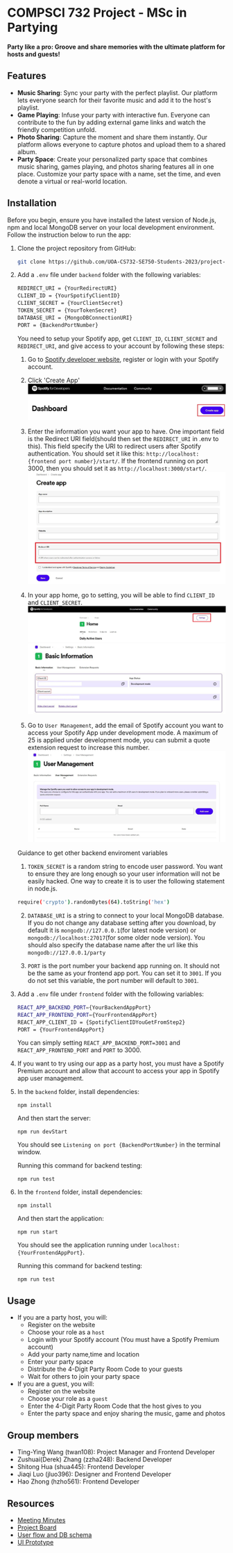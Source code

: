 # COMPSCI 732 Project - MSc in Partying
**Party like a pro: 
Groove and share memories with the ultimate platform for hosts and guests!**

## Features
- __Music Sharing__: Sync your party with the perfect playlist. Our platform lets everyone search for their favorite music and add it to the host's playlist.
- __Game Playing__: Infuse your party with interactive fun. Everyone can contribute to the fun by adding external game links and watch the friendly competition unfold.
- __Photo Sharing__: Capture the moment and share them instantly. Our platform allows everyone to capture photos and upload them to a shared album.
- __Party Space__: Create your personalized party space that combines music sharing, games playing, and photos sharing features all in one place. Customize your party space with a name, set the time, and even denote a virtual or real-world location.

## Installation

Before you begin, ensure you have installed the latest version of Node.js, npm and local MongoDB server on your local development environment. Follow the instruction below to run the app:

1. Clone the project repository from GitHub:
    ```bash
    git clone https://github.com/UOA-CS732-SE750-Students-2023/project-group-fluffy-fireflies
    ```

2. Add a `.env` file under `backend` folder with the following variables:
    ```bash
    REDIRECT_URI = {YourRedirectURI}
    CLIENT_ID = {YourSpotifyClientID}
    CLIENT_SECRET = {YourClientSecret}
    TOKEN_SECRET = {YourTokenSecret}
    DATABASE_URI = {MongoDBConnectionURI}
    PORT = {BackendPortNumber}
    ```

    You need to setup your Spotify app, get `CLIENT_ID`, `CLIENT_SECRET` and `REDIRECT_URI`, and give access to your account by following these steps:
    1. Go to [Spotify developer website](https://developer.spotify.com/dashboard), register or  login with your Spotify account.

    2. Click 'Create App'
    ![Spotify_app-1](doc_images/Spotify_app-1.JPG)

    3. Enter the information you want your app to have. One important field is the Redirect URI field(should then set the `REDIRECT_URI` in .env to this). This field specify the URI to redirect users after Spotify authentication. You should set it like this: `http://localhost:{frontend port number}/start/`. If the frontend running on port 3000, then you should set it as `http://localhost:3000/start/`.
    ![Spotify_app-2](doc_images/Spotify_app-2.JPG)

    4. In your app home, go to setting, you will be able to find `CLIENT_ID` and `CLIENT_SECRET`.
    ![Spotify_app-3](doc_images/Spotify_app-3.JPG)
    ![Spotify_app-4](doc_images/Spotify_app-4.JPG)

    5. Go to `User Management`, add the email of Spotify account you want to access your Spotify App under development mode. A maximum of 25 is applied under development mode, you can submit a quote extension request to increase this number.
    ![Spotify_app-5](doc_images/Spotify_app-5.JPG)

    Guidance to get other backend enviroment variables
    1. `TOKEN_SECRET` is a random string to encode user password. You want to ensure they are long enough so your user information will not be easily hacked. One way to create it is to user the following statement in node.js.
    ```bash
    require('crypto').randomBytes(64).toString('hex')
    ```

    2. `DATABASE_URI` is a string to connect to your local MongoDB database. If you do not change any database setting after you download, by default it is `mongodb://127.0.0.1`(for latest node version) or `mongodb://localhost:27017`(for some older node version). You should also specify the database name after the url like this `mongodb://127.0.0.1/party`

    3. `PORT` is the port number your backend app running on. It should not be the same as your frontend app port. You can set it to `3001`. If you do not set this variable, the port number will default to `3001`.
    
3. Add a `.env` file under `frontend` folder with the following variables:
    ```bash
    REACT_APP_BACKEND_PORT={YourBackendAppPort}
    REACT_APP_FRONTEND_PORT={YourFrontendAppPort}
    REACT_APP_CLIENT_ID = {SpotifyClientIDYouGetFromStep2}
    PORT = {YourFrontendAppPort}
    ```
    You can simply setting `REACT_APP_BACKEND_PORT=3001` and `REACT_APP_FRONTEND_PORT` and `PORT` to 3000.
4. If you want to try using our app as a party host, you must have a Spotify Premium account and allow that account to access your app in Spotify app user management.

5. In the `backend` folder, install dependencies:
    ``` 
    npm install
    ```
    And then start the server:
    ```
    npm run devStart
    ```
    You should see
    `Listening on port {BackendPortNumber}` in the terminal window.

    Running this command for backend testing:
    ``` 
    npm run test
    ```
6. In the `frontend` folder, install dependencies:
    ```
    npm install
    ```
    And then start the application:
    ```
    npm run start
    ```
    You should see the application running under `localhost:{YourFrontendAppPort}`.
    
    Running this command for backend testing:
    ``` 
    npm run test
    ```

## Usage
- If you are a party host, you will:
    - Register on the website
    - Choose your role as a `host`
    - Login with your Spotify account (You must have a Spotify Premium account)
    - Add your party name,time and location
    - Enter your party space
    - Distribute the 4-Digit Party Room Code to your guests
    - Wait for others to join your party space
- If you are a guest, you will:
    - Register on the website
    - Choose your role as a `guest`
    - Enter the 4-Digit Party Room Code that the host gives to you
    - Enter the party space and enjoy sharing the music, game and photos

## Group members
- Ting-Ying Wang (twan108): Project Manager and Frontend Developer
- Zushuai(Derek) Zhang (zzha248): Backend Developer
- Shitong Hua (shua445): Frontend Developer
- Jiaqi Luo (jluo396): Designer and Frontend Developer
- Hao Zhong (hzho561): Frontend Developer

## Resources
- [Meeting Minutes](https://github.com/UOA-CS732-SE750-Students-2023/project-group-fluffy-fireflies/wiki)
- [Project Board](https://github.com/orgs/UOA-CS732-SE750-Students-2023/projects/2)
- [User flow and DB schema](https://www.figma.com/file/QgjHye66DRs40dctD8kytG/Diagrams?node-id=0%3A1&t=A0IS9Xn3id1w5ojU-1)
- [UI Prototype](https://www.figma.com/proto/lCqCkMpeoR4nPByI7xLLVb/Website-Wireframes?node-id=1639-201&scaling=scale-down&page-id=1401:1984&starting-point-node-id=1639:201&show-proto-sidebar=1)